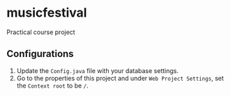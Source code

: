 # musicfestival
Practical course project

## Configurations
1. Update the `Config.java` file with your database settings.
2. Go to the properties of this project and under `Web Project Settings`, set the `Context root` to be `/`.
